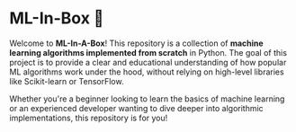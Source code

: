 # ML-In-Box 🧰

Welcome to **ML-In-A-Box**! This repository is a collection of **machine learning algorithms implemented from scratch** in Python. The goal of this project is to provide a clear and educational understanding of how popular ML algorithms work under the hood, without relying on high-level libraries like Scikit-learn or TensorFlow.

Whether you're a beginner looking to learn the basics of machine learning or an experienced developer wanting to dive deeper into algorithmic implementations, this repository is for you!

